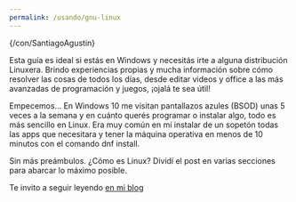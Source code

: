 ```yaml
---
permalink: /usando/gnu-linux
---
```


{/con/SantiagoAgustin}

Esta guía es ideal si estás en Windows y necesitás irte a alguna distribución Linuxera. Brindo experiencias propias y mucha información sobre cómo resolver las cosas de todos los días, desde editar videos y office a las más avanzadas de programación y juegos, ¡ojalá te sea útil!

Empecemos...
En Windows 10 me visitan pantallazos azules (BSOD) unas 5 veces a la semana y en cuánto querés programar o
instalar algo, todo es más sencillo en Linux. Era muy común en mí instalar de un sopetón todas las apps que
necesitara y tener la máquina operativa en menos de 10 minutos con el comando dnf install.

Sin más preámbulos. ¿Cómo es Linux? Dividí el post en varias secciones para abarcar lo máximo posible.

Te invito a seguir leyendo [en mi blog](http://chiquis.byethost18.com/2019/primeros-pasos-en-gnu-linux/)
